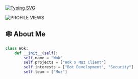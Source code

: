 [![Typing SVG](https://readme-typing-svg.demolab.com?font=Fira+Code&pause=1000&width=435&lines=hey+im+wok;t.me%2Ffentanyst;i+am+a+sigma+python+dev)](https://git.io/typing-svg)

  ![PROFILE VIEWS](https://komarev.com/ghpvc/?username=1nkp&label=PROFILE+VIEWS&color=blue&style=flat-square)

## 🕸️ About Me
```python
class Wok:
    def __init__(self):
        self.name = "Wok"
        self.projects = ["Wok x Muz Client"]
        self.interests = ["Bot Development", "Security"]
        self.team = ["Muz"]
